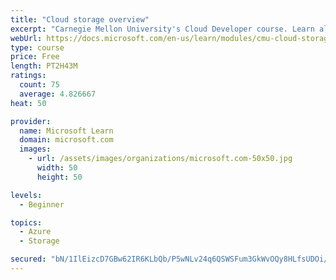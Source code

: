 ```yaml
---
title: "Cloud storage overview"
excerpt: "Carnegie Mellon University's Cloud Developer course. Learn all about data and get an overview of how it's stored, including local and distributed file systems, databases, and object storage."
webUrl: https://docs.microsoft.com/en-us/learn/modules/cmu-cloud-storage/
type: course
price: Free
length: PT2H43M
ratings:
  count: 75
  average: 4.826667
heat: 50

provider:
  name: Microsoft Learn
  domain: microsoft.com
  images:
    - url: /assets/images/organizations/microsoft.com-50x50.jpg
      width: 50
      height: 50

levels:
  - Beginner

topics:
  - Azure
  - Storage

secured: "bN/1IlEizcD7GBw62IR6KLbQb/P5wNLv24q6QSWSFum3GkWvOQy8HLfsUDOi/isd+z4YziyzCmZvzb3ohuersiAvB0opA8xMEKHXiYSDKLN+suZiUWqO8FLbCykkfud2cSt/hi5qQ3OAzlrUKSvRJuumoqGdY0iCnceVt4LXxhT4P4XTEgGCwBcLNm48OZNDwWZQ8a5O2+gb5TaGCRLPE2FjaEBXThNo6UKlicYk9eHViLqmA98x1ngGUuKnWV+c1nqu5UnJdiqVcaVcrYyB8Y9HtB4sEuwZ4MCyR22BnOZVdK5fHfN+xF9uDUUXLaLXEspSZzCOkHU4lloD8OJb1RmbRoxV884frGVKeTcdHE2aCSvGyo/WxQq5oOPvrSF8vZagkh1+zbARpH5zPVw7PdSX2b2oXaOmozja5oP6XiY=;RWny/17xsVh+feUrUI0/0Q=="
---
```


